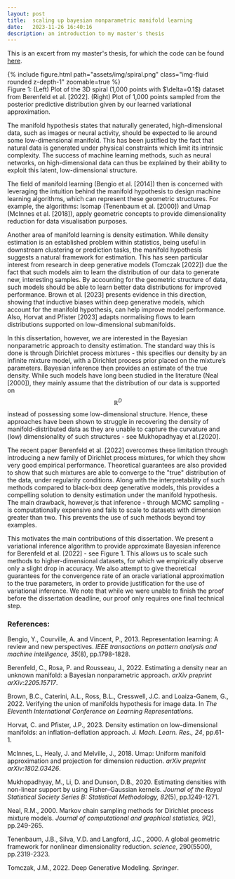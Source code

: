 ```yaml
---
layout: post
title:  scaling up bayesian nonparametric manifold learning
date:   2023-11-26 16:40:16
description: an introduction to my master's thesis
---
```


This is an excert from my master's thesis, for which the code can be found [here](https://github.com/leozhangML/manifold_vi).

<div class="row mt-3">
    <div class="col-sm mt-3 mt-md-0">
        {% include figure.html path="assets/img/spiral.png" class="img-fluid rounded z-depth-1" zoomable=true %}
    </div>
</div>
<div class="caption">
    Figure 1: (Left) Plot of the 3D spiral (1,000 points with $\delta=0.1$) dataset from Berenfeld et al. [2022].  (Right) Plot of 1,000 points sampled from the posterior predictive distribution given by our learned variational approximation.
</div>

The manifold hypothesis states that naturally generated, high-dimensional data, such as images or neural activity, should be expected to lie around some low-dimensional manifold.  This has been justified by the fact that natural data is generated under physical constraints which limit its intrinsic complexity. The success of machine learning methods, such as neural networks, on high-dimensional data can thus be explained by their ability to exploit this latent, low-dimensional structure.

The  field  of  manifold  learning  (Bengio  et  al.  [2014])  then  is  concerned  with  leveraging the intuition behind the manifold hypothesis to design machine learning algorithms, which can represent these geometric structures.   For example,  the algorithms: Isomap (Tenenbaum et al. [2000]) and Umap (McInnes et al. [2018]), apply geometric concepts to provide dimensionality reduction for data visualisation purposes.

Another area of manifold learning is density estimation.  While density estimation is an established problem within statistics, being useful in downstream clustering or prediction tasks, the manifold hypothesis suggests a natural framework for estimation. This has seen particular interest from research in deep generative models (Tomczak [2022]) due the fact that such models aim to learn the distribution of our data to generate new, interesting samples. By accounting for the geometric structure of data, such models should be able to learn better data distributions for improved performance. Brown et al. [2023] presents evidence in this direction, showing that inductive biases within deep generative models, which account for the manifold hypothesis, can help improve model performance. Also, Horvat and Pfister  [2023] adapts normalising flows to learn distributions supported on low-dimensional submanifolds.

In this dissertation, however, we are interested in the Bayesian nonparametric approach to density estimation.  The standard way this is done is through Dirichlet process mixtures - this specifies our density by an infinite mixture model, with a Dirichlet process prior placed on the mixture’s parameters.  Bayesian inference then provides an estimate of the true density.  While such models have long been studied in the literature (Neal [2000]), they mainly assume that the distribution of our data is supported on $$\mathbb{R}^D$$ instead of possessing some low-dimensional structure.  Hence, these approaches have been shown to struggle in recovering the density of manifold-distributed data as they are unable to capture the curvature and (low) dimensionality of such structures - see Mukhopadhyay et al.[2020].

The recent paper Berenfeld et al. [2022] overcomes these limitation through introducing a new family of Dirichlet process mixtures, for which they show very good empirical performance.  Theoretical guarantees are also provided to show that such mixtures are able to converge to the "true" distribution of the data, under regularity conditions.  Along with the interpretability of such methods compared to black-box deep generative models, this provides a compelling solution to density estimation under the manifold hypothesis.  The main drawback, however,is that inference - through MCMC sampling - is computationally expensive and fails to scale to datasets with dimension greater than two. This prevents the use of such methods beyond toy examples.

This motivates the main contributions of this dissertation.  We present a variational inference algorithm to provide approximate Bayesian inference for Berenfeld et al. [2022] - see Figure 1. This allows us to scale such methods to higher-dimensional datasets, for which we empirically observe only a slight drop in accuracy. We also attempt to give theoretical guarantees for the convergence rate of an oracle variational approximation to the true parameters, in order to provide justification for the use of variational inference.  We note that while we were unable to finish the proof before the dissertation deadline, our proof only requires one final technical step.

### References:


Bengio, Y., Courville, A. and Vincent, P., 2013. Representation learning: A review and new perspectives. *IEEE transactions on pattern analysis and machine intelligence, 35*(8), pp.1798-1828.

Berenfeld, C., Rosa, P. and Rousseau, J., 2022. Estimating a density near an unknown manifold: a Bayesian nonparametric approach. *arXiv preprint arXiv:2205.15717*.

Brown, B.C., Caterini, A.L., Ross, B.L., Cresswell, J.C. and Loaiza-Ganem, G., 2022. Verifying the union of manifolds hypothesis for image data. In *The Eleventh International Conference on Learning Representations*.

Horvat, C. and Pfister, J.P., 2023. Density estimation on low-dimensional manifolds: an inflation-deflation approach. *J. Mach. Learn. Res., 24*, pp.61-1.

McInnes, L., Healy, J. and Melville, J., 2018. Umap: Uniform manifold approximation and projection for dimension reduction. *arXiv preprint arXiv:1802.03426*.

Mukhopadhyay, M., Li, D. and Dunson, D.B., 2020. Estimating densities with non-linear support by using Fisher–Gaussian kernels. *Journal of the Royal Statistical Society Series B: Statistical Methodology, 82*(5), pp.1249-1271.

Neal, R.M., 2000. Markov chain sampling methods for Dirichlet process mixture models. *Journal of computational and graphical statistics, 9*(2), pp.249-265.

Tenenbaum, J.B., Silva, V.D. and Langford, J.C., 2000. A global geometric framework for nonlinear dimensionality reduction. *science*, 290(5500), pp.2319-2323.

Tomczak, J.M., 2022. Deep Generative Modeling. *Springer*.

